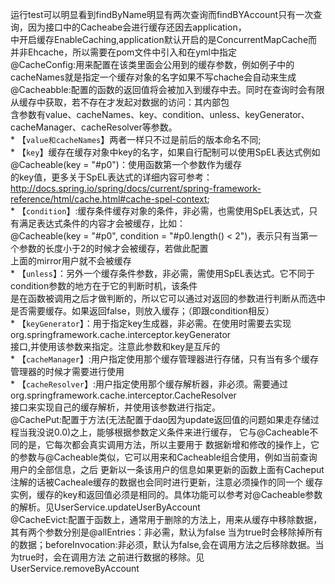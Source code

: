 运行test可以明显看到findByName明显有两次查询而findBYAccount只有一次查询，因为接口中的Cacheabe会进行缓存还因去application，<br>
中开启缓存EnableCaching,application默认开启的是ConcurrentMapCache而并非Ehcache，所以需要在pom文件中引入和在yml中指定
<br /> 
@CacheConfig:用来配置在该类里面会公用到的缓存参数，例如例子中的cacheNames就是指定一个缓存对象的名字如果不写chache会自动来生成
<br /> 
@Cacheabble:配置的函数的返回值将会被加入到缓存中去。同时在查询时会有限从缓存中获取，若不存在才发起对数据的访问：其内部包<br>
含参数有value、cacheNames、key、condition、unless、keyGenerator、cacheManager、cacheResolver等参数。
<br>* 【`value和cacheNames`】两者一样只不过是前后的版本命名不同;
<br>* 【`key`】缓存在缓存对象中key的名字，如果自行配制可以使用SpEL表达式例如@Cacheable(key = "#p0")：使用函数第一个参数作为缓存
<br>的key值，更多关于SpEL表达式的详细内容可参考：http://docs.spring.io/spring/docs/current/spring-framework-reference/html/cache.html#cache-spel-context;
<br>* 【`condition`】:缓存条件缓存对象的条件，非必需，也需使用SpEL表达式，只有满足表达式条件的内容才会被缓存，比如：
<br>@Cacheable(key = "#p0", condition = "#p0.length() < 2")，表示只有当第一个参数的长度小于2的时候才会被缓存，若做此配置
<br>上面的mirror用户就不会被缓存
<br>* 【`unless`】：另外一个缓存条件参数，非必需，需使用SpEL表达式。它不同于condition参数的地方在于它的判断时机，该条件
<br>是在函数被调用之后才做判断的，所以它可以通过对返回的参数进行判断从而选中是否需要缓存。如果返回false，则放入缓存；（即跟condition相反）
<br>* 【`keyGenerator`】：用于指定key生成器，非必需。在使用时需要去实现org.springframework.cache.interceptor.keyGenerator
<br>接口,并使用该参数来指定。注意此参数和key是互斥的
<br>* 【`cacheManager`】:用户指定使用那个缓存管理器进行存储，只有当有多个缓存管理器的时候才需要进行使用
<br>* 【`cacheResolver`】:用户指定使用那个缓存解析器，非必须。需要通过org.springframework.cache.interceptor.CacheResolver
<br>接口来实现自己的缓存解析，并使用该参数进行指定。
<br />
@CachePut:配置于方法(无法配置于dao因为update返回值的问题如果走存储过程当我没说0.0)之上，能够根据参数定义条件来进行缓存，
它与@Cacheable不同的是，它每次都会真实调用方法，所以主要用于
数据新增和修改的操作上，它的参数与@Cacheable类似，它可以用来和Cacheable组合使用，例如当前查询用户的全部信息，之后
更新以一条该用户的信息如果更新的函数上面有Cacheput注解的话被Cacheale缓存的数据也会同时进行更新，注意必须操作的同一个
缓存实例，缓存的key和返回值必须是相同的。具体功能可以参考对@Cacheable参数的解析。见UserService.updateUserByAccount
<br />
@CacheEvict:配置于函数上，通常用于删除的方法上，用来从缓存中移除数据，其有两个参数分别是@allEntries：非必需，默认为false
当为true时会移除掉所有的数据；beforeInvocation:非必须，默认为false,会在调用方法之后移除数据。当为true时，会在调用方法
之前进行数据的移除。见UserService.removeByAccount
